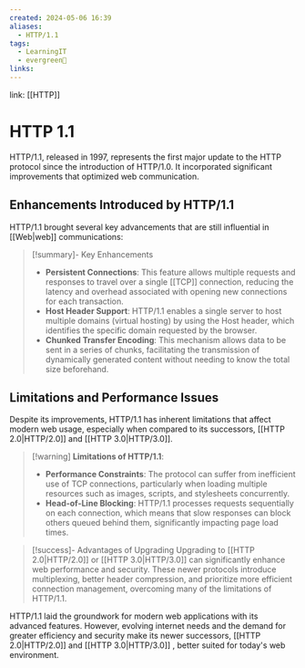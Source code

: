 ```yaml
---
created: 2024-05-06 16:39
aliases:
  - HTTP/1.1
tags:
  - LearningIT
  - evergreen🌳
links:
---
```


link: [[HTTP]]

# HTTP 1.1

HTTP/1.1, released in 1997, represents the first major update to the HTTP protocol since the introduction of HTTP/1.0. It incorporated significant improvements that optimized web communication.

## Enhancements Introduced by HTTP/1.1

HTTP/1.1 brought several key advancements that are still influential in [[Web|web]] communications:

> [!summary]- Key Enhancements
> - **Persistent Connections**: This feature allows multiple requests and responses to travel over a single [[TCP]] connection, reducing the latency and overhead associated with opening new connections for each transaction.
> - **Host Header Support**: HTTP/1.1 enables a single server to host multiple domains (virtual hosting) by using the Host header, which identifies the specific domain requested by the browser.
> - **Chunked Transfer Encoding**: This mechanism allows data to be sent in a series of chunks, facilitating the transmission of dynamically generated content without needing to know the total size beforehand.

## Limitations and Performance Issues

Despite its improvements, HTTP/1.1 has inherent limitations that affect modern web usage, especially when compared to its successors, [[HTTP 2.0|HTTP/2.0]] and [[HTTP 3.0|HTTP/3.0]].

> [!warning] **Limitations of HTTP/1.1**:
> - **Performance Constraints**: The protocol can suffer from inefficient use of TCP connections, particularly when loading multiple resources such as images, scripts, and stylesheets concurrently.
> - **Head-of-Line Blocking**: HTTP/1.1 processes requests sequentially on each connection, which means that slow responses can block others queued behind them, significantly impacting page load times.

> [!success]- Advantages of Upgrading
> Upgrading to [[HTTP 2.0|HTTP/2.0]] or [[HTTP 3.0|HTTP/3.0]] can significantly enhance web performance and security. These newer protocols introduce multiplexing, better header compression, and prioritize more efficient connection management, overcoming many of the limitations of HTTP/1.1.

HTTP/1.1 laid the groundwork for modern web applications with its advanced features. However, evolving internet needs and the demand for greater efficiency and security make its newer successors, [[HTTP 2.0|HTTP/2.0]] and [[HTTP 3.0|HTTP/3.0]] , better suited for today's web environment.
